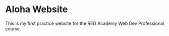# Aloha Website

This is my first practice website for the RED Academy Web Dev Professional course. 